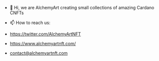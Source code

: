 - 👋 Hi, we are AlchemyArt creating small collections of amazing Cardano CNFTs

- 📫 How to reach us: 
- https://twitter.com/AlchemyArtNFT 
- https://www.alchemyartnft.com/ 
- contact@alchemyartnft.com

<!---
AlchemyArtNft/AlchemyArtNft is a ✨ special ✨ repository because its `README.md` (this file) appears on your GitHub profile.
You can click the Preview link to take a look at your changes.
--->
